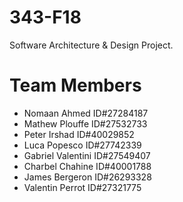 # 343-F18
Software Architecture &amp; Design Project.

# Team Members
- Nomaan Ahmed ID#27284187
- Mathew Plouffe ID#27532733
- Peter Irshad ID#40029852
- Luca Popesco ID#27742339
- Gabriel Valentini ID#27549407
- Charbel Chahine ID#40001788
- James Bergeron ID#26293328
- Valentin Perrot ID#27321775

